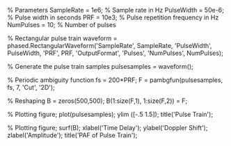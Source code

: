 % Parameters
SampleRate = 1e6; % Sample rate in Hz
PulseWidth = 50e-6; % Pulse width in seconds
PRF = 10e3; % Pulse repetition frequency in Hz
NumPulses = 10; % Number of pulses

% Rectangular pulse train
waveform = phased.RectangularWaveform('SampleRate', SampleRate, 'PulseWidth', PulseWidth, 'PRF', PRF, 'OutputFormat', 'Pulses', 'NumPulses', NumPulses);

% Generate the pulse train samples
pulsesamples = waveform();



% Periodic ambiguity function
fs = 200*PRF; 
F = pambgfun(pulsesamples, fs, 7, 'Cut', '2D');

% Reshaping
B = zeros(500,500);
B(1:size(F,1), 1:size(F,2)) = F;

% Plotting
figure;
plot(pulsesamples);
ylim ([-.5 1.5]);
title('Pulse Train');


% Plotting
figure; 
surf(B); 
xlabel('Time Delay');
ylabel('Doppler Shift');
zlabel('Amplitude'); 
title('PAF of Pulse Train');
